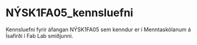 # NÝSK1FA05_kennsluefni
Kennsluefni fyrir áfangan NÝSK1FA05 sem kenndur er í Menntaskólanum á Ísafirði í Fab Lab smiðjunni.
